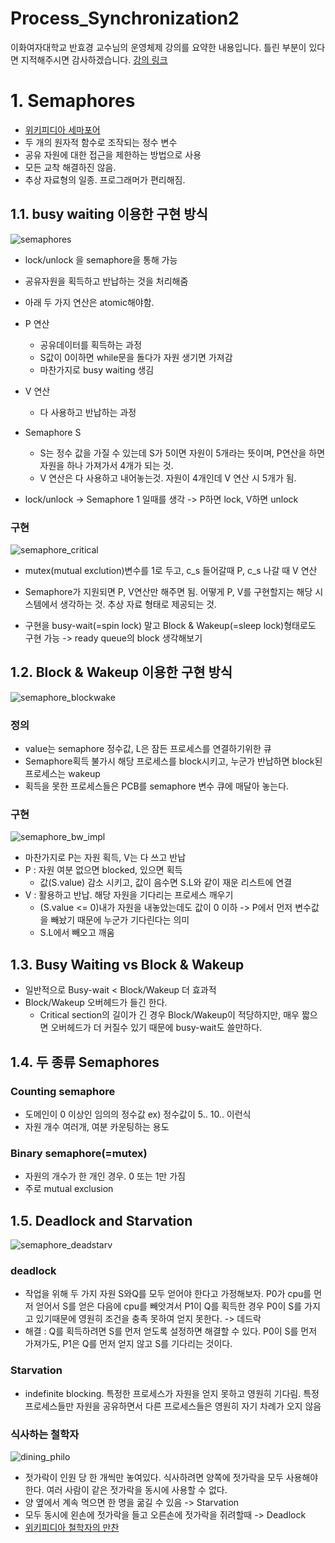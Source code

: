 Process_Synchronization2
===
이화여자대학교 반효경 교수님의 운영체제 강의를 요약한 내용입니다. 틀린 부분이 있다면 지적해주시면 감사하겠습니다.  [강의 링크](http://www.kocw.net/home/cview.do?cid=4b9cd4c7178db077)

# 1. Semaphores
- [위키피디아 세마포어](https://ko.wikipedia.org/wiki/%EC%84%B8%EB%A7%88%ED%8F%AC%EC%96%B4)
- 두 개의 원자적 함수로 조작되는 정수 변수
- 공유 자원에 대한 접근을 제한하는 방법으로 사용
- 모든 교착 해결하진 않음.
- 추상 자료형의 일종. 프로그래머가 편리해짐.
## 1.1. busy waiting 이용한 구현 방식

<!-- <img src='./images/semaphores.png' height="600px" width="850px">   -->
![semaphores](./images/semaphores.png)

- lock/unlock 을 semaphore을 통해 가능
- 공유자원을 획득하고 반납하는 것을 처리해줌
- 아래 두 가지 연산은 atomic해야함.

- P 연산
    - 공유데이터를 획득하는 과정
    - S값이 0이하면 while문을 돌다가 자원 생기면 가져감
    - 마찬가지로 busy waiting 생김
- V 연산
    - 다 사용하고 반납하는 과정

- Semaphore S 
    - S는 정수 값을 가질 수 있는데 S가 5이면 자원이 5개라는 뜻이며, P연산을 하면 자원을 하나 가져가서 4개가 되는 것. 
    - V 연산은 다 사용하고 내어놓는것. 자원이 4개인데 V 연산 시 5개가 됨.
- lock/unlock -> Semaphore 1 일때를 생각 -> P하면 lock, V하면 unlock

### 구현
<!-- <img src='./images/semaphore_critical.png' height="600px" width="850px">   -->
![semaphore_critical](./images/semaphore_critical.png)

- mutex(mutual exclution)변수를 1로 두고, c_s 들어갈때 P, c_s 나갈 때 V 연산
- Semaphore가 지원되면 P, V연산만 해주면 됨. 어떻게 P, V를 구현할지는 해당 시스템에서 생각하는 것. 추상 자료 형태로 제공되는 것.

- 구현을 busy-wait(=spin lock) 말고 Block & Wakeup(=sleep lock)형태로도 구현 가능 -> ready queue의 block 생각해보기

## 1.2. Block & Wakeup 이용한 구현 방식
<!-- <img src='./images/semaphore_blockwake.png' height="600px" width="850px">  -->
![semaphore_blockwake](./images/semaphore_blockwake.png)

### 정의
- value는 semaphore 정수값, L은 잠든 프로세스를 연결하기위한 큐
- Semaphore획득 불가시 해당 프로세스를 block시키고, 누군가 반납하면 block된 프로세스는 wakeup
- 획득을 못한 프로세스들은 PCB를 semaphore 변수 큐에 매달아 놓는다.

### 구현
<!-- <img src='./images/semaphore_bw_impl.png' height="600px" width="850px">   -->
![semaphore_bw_impl](./images/semaphore_bw_impl.png)

- 마찬가지로 P는 자원 획득, V는 다 쓰고 반납
- P : 자원 여분 없으면 blocked, 있으면 획득
    - 값(S.value) 감소 시키고, 값이 음수면 S.L와 같이 재운 리스트에 연결
- V : 활용하고 반납. 해당 자원을 기다리는 프로세스 깨우기
    - (S.value <= 0)내가 자원을 내놓았는데도 값이 0 이하 -> P에서 먼저 변수값을 빼놨기 때문에 누군가 기다린다는 의미
    - S.L에서 빼오고 깨움

## 1.3. Busy Waiting vs Block & Wakeup
- 일반적으로 Busy-wait < Block/Wakeup 더 효과적
- Block/Wakeup 오버헤드가 들긴 한다.
    - Critical section의 길이가 긴 경우 Block/Wakeup이 적당하지만, 매우 짧으면 오버헤드가 더 커질수 있기 때문에 busy-wait도 쓸만하다. 

## 1.4. 두 종류 Semaphores
### Counting semaphore
- 도메인이 0 이상인 임의의 정수값 ex) 정수값이 5.. 10.. 이런식
- 자원 개수 여러개, 여분 카운팅하는 용도

### Binary semaphore(=mutex)
- 자원의 개수가 한 개인 경우. 0 또는 1만 가짐
- 주로 mutual exclusion

## 1.5. Deadlock and Starvation
<!-- <img src='./images/semaphore_deadstarv.png' height="600px" width="850px">   -->
![semaphore_deadstarv](./images/semaphore_deadstarv.png)

### deadlock
- 작업을 위해 두 가지 자원 S와Q를 모두 얻어야 한다고 가정해보자. P0가 cpu를 먼저 얻어서 S를 얻은 다음에 cpu를 빼앗겨서 P1이 Q를 획득한 경우 P0이 S를 가지고 있기때문에 영원히 조건을 충족 못하여 얻지 못한다. -> 데드락
- 해결 : Q를 획득하려면 S를 먼저 얻도록 설정하면 해결할 수 있다. P0이 S를 먼저 가져가도, P1은 Q를 먼저 얻지 않고 S를 기다리는 것이다.

### Starvation
- indefinite blocking. 특정한 프로세스가 자원을 얻지 못하고 영원히 기다림. 특정 프로세스들만 자원을 공유하면서 다른 프로세스들은 영원히 자기 차례가 오지 않음

### 식사하는 철학자
<!-- <img src='./images/dining_philo.png' height="600px" width="850px">   -->
![dining_philo](./images/dining_philo.png)

- 젓가락이 인원 당 한 개씩만 놓여있다. 식사하려면 양쪽에 젓가락을 모두 사용해야 한다. 여러 사람이 같은 젓가락을 동시에 사용할 수 없다.
- 양 옆에서 계속 먹으면 한 명을 굶길 수 있음 -> Starvation
- 모두 동시에 왼손에 젓가락을 들고 오른손에 젓가락을 쥐려할때 -> Deadlock
- [위키피디아 철학자의 만찬](https://ko.wikipedia.org/wiki/%EC%8B%9D%EC%82%AC%ED%95%98%EB%8A%94_%EC%B2%A0%ED%95%99%EC%9E%90%EB%93%A4_%EB%AC%B8%EC%A0%9C)
